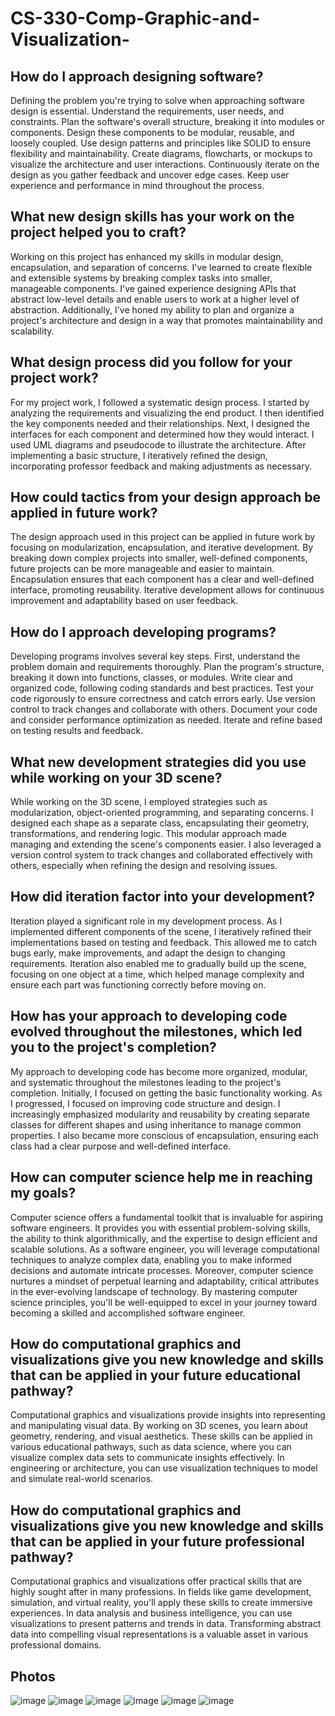 # CS-330-Comp-Graphic-and-Visualization-

## How do I approach designing software?
Defining the problem you're trying to solve when approaching software design is essential. Understand the requirements, user needs, and constraints. Plan the software's overall structure, breaking it into modules or components. Design these components to be modular, reusable, and loosely coupled. Use design patterns and principles like SOLID to ensure flexibility and maintainability. Create diagrams, flowcharts, or mockups to visualize the architecture and user interactions. Continuously iterate on the design as you gather feedback and uncover edge cases. Keep user experience and performance in mind throughout the process.

## What new design skills has your work on the project helped you to craft?
Working on this project has enhanced my skills in modular design, encapsulation, and separation of concerns. I've learned to create flexible and extensible systems by breaking complex tasks into smaller, manageable components. I've gained experience designing APIs that abstract low-level details and enable users to work at a higher level of abstraction. Additionally, I've honed my ability to plan and organize a project's architecture and design in a way that promotes maintainability and scalability.

## What design process did you follow for your project work?
For my project work, I followed a systematic design process. I started by analyzing the requirements and visualizing the end product. I then identified the key components needed and their relationships. Next, I designed the interfaces for each component and determined how they would interact. I used UML diagrams and pseudocode to illustrate the architecture. After implementing a basic structure, I iteratively refined the design, incorporating professor feedback and making adjustments as necessary.

## How could tactics from your design approach be applied in future work?
The design approach used in this project can be applied in future work by focusing on modularization, encapsulation, and iterative development. By breaking down complex projects into smaller, well-defined components, future projects can be more manageable and easier to maintain. Encapsulation ensures that each component has a clear and well-defined interface, promoting reusability. Iterative development allows for continuous improvement and adaptability based on user feedback.

## How do I approach developing programs?
Developing programs involves several key steps. First, understand the problem domain and requirements thoroughly. Plan the program's structure, breaking it down into functions, classes, or modules. Write clear and organized code, following coding standards and best practices. Test your code rigorously to ensure correctness and catch errors early. Use version control to track changes and collaborate with others. Document your code and consider performance optimization as needed. Iterate and refine based on testing results and feedback.

## What new development strategies did you use while working on your 3D scene?
While working on the 3D scene, I employed strategies such as modularization, object-oriented programming, and separating concerns. I designed each shape as a separate class, encapsulating their geometry, transformations, and rendering logic. This modular approach made managing and extending the scene's components easier. I also leveraged a version control system to track changes and collaborated effectively with others, especially when refining the design and resolving issues.

## How did iteration factor into your development?
Iteration played a significant role in my development process. As I implemented different components of the scene, I iteratively refined their implementations based on testing and feedback. This allowed me to catch bugs early, make improvements, and adapt the design to changing requirements. Iteration also enabled me to gradually build up the scene, focusing on one object at a time, which helped manage complexity and ensure each part was functioning correctly before moving on.

## How has your approach to developing code evolved throughout the milestones, which led you to the project's completion?
My approach to developing code has become more organized, modular, and systematic throughout the milestones leading to the project's completion. Initially, I focused on getting the basic functionality working. As I progressed, I focused on improving code structure and design. I increasingly emphasized modularity and reusability by creating separate classes for different shapes and using inheritance to manage common properties. I also became more conscious of encapsulation, ensuring each class had a clear purpose and well-defined interface.

## How can computer science help me in reaching my goals?
Computer science offers a fundamental toolkit that is invaluable for aspiring software engineers. It provides you with essential problem-solving skills, the ability to think algorithmically, and the expertise to design efficient and scalable solutions. As a software engineer, you will leverage computational techniques to analyze complex data, enabling you to make informed decisions and automate intricate processes. Moreover, computer science nurtures a mindset of perpetual learning and adaptability, critical attributes in the ever-evolving landscape of technology. By mastering computer science principles, you'll be well-equipped to excel in your journey toward becoming a skilled and accomplished software engineer.

## How do computational graphics and visualizations give you new knowledge and skills that can be applied in your future educational pathway?
Computational graphics and visualizations provide insights into representing and manipulating visual data. By working on 3D scenes, you learn about geometry, rendering, and visual aesthetics. These skills can be applied in various educational pathways, such as data science, where you can visualize complex data sets to communicate insights effectively. In engineering or architecture, you can use visualization techniques to model and simulate real-world scenarios.

## How do computational graphics and visualizations give you new knowledge and skills that can be applied in your future professional pathway?
Computational graphics and visualizations offer practical skills that are highly sought after in many professions. In fields like game development, simulation, and virtual reality, you'll apply these skills to create immersive experiences. In data analysis and business intelligence, you can use visualizations to present patterns and trends in data. Transforming abstract data into compelling visual representations is a valuable asset in various professional domains.

## Photos
![image](https://github.com/Cemerson77/CS-330-Comp-Graphic-and-Visualization-/assets/106181918/6964c08d-2013-4f20-a51a-f39b539f028c)
![image](https://github.com/Cemerson77/CS-330-Comp-Graphic-and-Visualization-/assets/106181918/010e03c0-3fe6-4474-837a-96698b019d95)
![image](https://github.com/Cemerson77/CS-330-Comp-Graphic-and-Visualization-/assets/106181918/4248b2a6-16d1-4b04-b4b2-3e478881267b)
![image](https://github.com/Cemerson77/CS-330-Comp-Graphic-and-Visualization-/assets/106181918/93296a1a-ec7d-43ca-a19e-ed24c809750e)
![image](https://github.com/Cemerson77/CS-330-Comp-Graphic-and-Visualization-/assets/106181918/c06a3048-698b-4882-adf0-aa54590f7264)
![image](https://github.com/Cemerson77/CS-330-Comp-Graphic-and-Visualization-/assets/106181918/67a7888a-c1a7-4033-bd2d-908e1392bc75)
